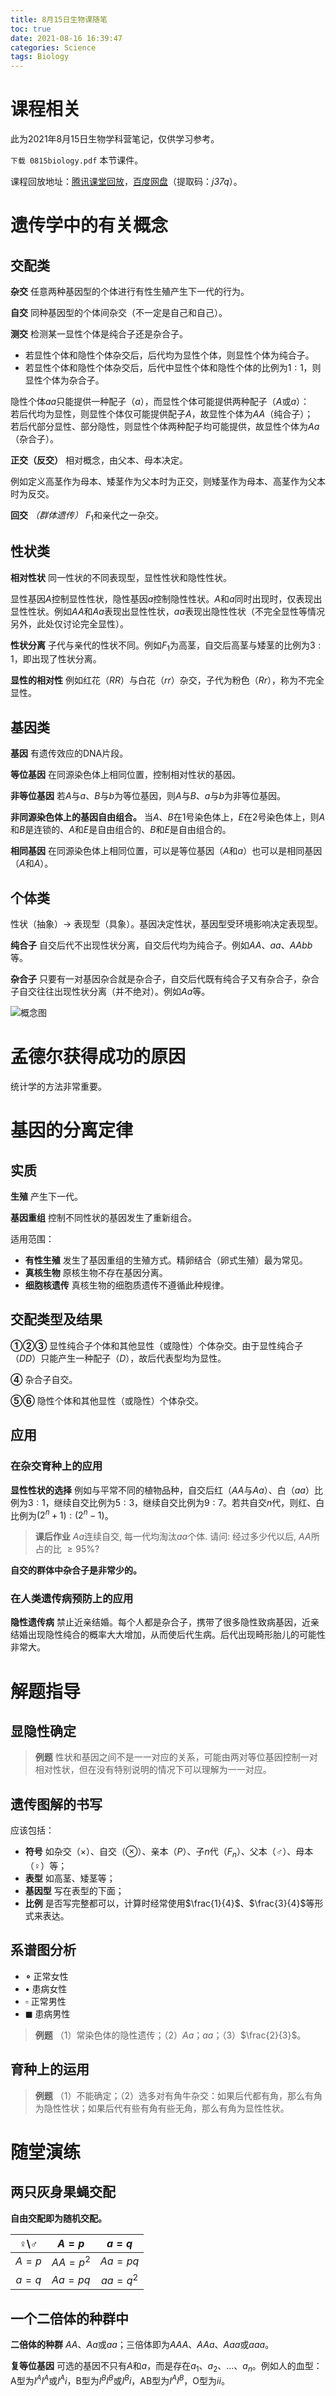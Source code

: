 ```yaml
---
title: 8月15日生物课随笔
toc: true
date: 2021-08-16 16:39:47
categories: Science
tags: Biology
---
```


# 课程相关

此为2021年8月15日生物学科营笔记，仅供学习参考。

<!-- more -->

[<i class="fas fa-download"></i>](0815biology.pdf) `下载 0815biology.pdf` 本节课件。

课程回放地址：[腾讯课堂回放](https://ke.qq.com/webcourse/3579131/103720958#taid=39712848&lite=1&vid=3701925922684028212)，[百度网盘](https://pan.baidu.com/s/1yR19BP267C8hPcFFkGZYFQ)（提取码：*j37q*）。

# 遗传学中的有关概念

## 交配类

**杂交** 任意两种基因型的个体进行有性生殖产生下一代的行为。

**自交** 同种基因型的个体间杂交（不一定是自己和自己）。

**测交** 检测某一显性个体是纯合子还是杂合子。

- 若显性个体和隐性个体杂交后，后代均为显性个体，则显性个体为纯合子。
- 若显性个体和隐性个体杂交后，后代中显性个体和隐性个体的比例为$1:1$，则显性个体为杂合子。

隐性个体$aa$只能提供一种配子（$a$），而显性个体可能提供两种配子（$A$或$a$）：  
若后代均为显性，则显性个体仅可能提供配子$A$，故显性个体为$AA$（纯合子）；  
若后代部分显性、部分隐性，则显性个体两种配子均可能提供，故显性个体为$Aa$（杂合子）。

**正交（反交）** 相对概念，由父本、母本决定。

例如定义高茎作为母本、矮茎作为父本时为正交，则矮茎作为母本、高茎作为父本时为反交。

**回交** *（群体遗传）* $F_1$和亲代之一杂交。

## 性状类

**相对性状** 同一性状的不同表现型，显性性状和隐性性状。

显性基因$A$控制显性性状，隐性基因$a$控制隐性性状。$A$和$a$同时出现时，仅表现出显性性状。例如$AA$和$Aa$表现出显性性状，$aa$表现出隐性性状（不完全显性等情况另外，此处仅讨论完全显性）。  

**性状分离** 子代与亲代的性状不同。例如$F_1$为高茎，自交后高茎与矮茎的比例为$3:1$，即出现了性状分离。

**显性的相对性** 例如红花（$RR$）与白花（$rr$）杂交，子代为粉色（$Rr$），称为不完全显性。

## 基因类

**基因** 有遗传效应的DNA片段。

**等位基因** 在同源染色体上相同位置，控制相对性状的基因。

**非等位基因** 若$A$与$a$、$B$与$b$为等位基因，则$A$与$B$、$a$与$b$为非等位基因。

**非同源染色体上的基因自由组合。** 当$A$、$B$在1号染色体上，$E$在2号染色体上，则$A$和$B$是连锁的、$A$和$E$是自由组合的、$B$和$E$是自由组合的。

**相同基因** 在同源染色体上相同位置，可以是等位基因（$A$和$a$）也可以是相同基因（$A$和$A$）。

## 个体类

性状（抽象）$\rightarrow$ 表现型（具象）。基因决定性状，基因型受环境影响决定表现型。

**纯合子** 自交后代不出现性状分离，自交后代均为纯合子。例如$AA$、$aa$、$AAbb$等。

**杂合子** 只要有一对基因杂合就是杂合子，自交后代既有纯合子又有杂合子，杂合子自交往往出现性状分离（并不绝对）。例如$Aa$等。

![概念图](concept_map.png)

# 孟德尔获得成功的原因

统计学的方法非常重要。

# 基因的分离定律

## 实质

**生殖** 产生下一代。

**基因重组** 控制不同性状的基因发生了重新组合。

适用范围：

- **有性生殖** 发生了基因重组的生殖方式。精卵结合（卵式生殖）最为常见。
- **真核生物** 原核生物不存在基因分离。
- **细胞核遗传** 真核生物的细胞质遗传不遵循此种规律。

## 交配类型及结果

**①②③** 显性纯合子个体和其他显性（或隐性）个体杂交。由于显性纯合子（$DD$）只能产生一种配子（$D$），故后代表型均为显性。

**④** 杂合子自交。

**⑤⑥** 隐性个体和其他显性（或隐性）个体杂交。

## 应用

### 在杂交育种上的应用

**显性性状的选择** 例如与平常不同的植物品种，自交后红（$AA$与$Aa$）、白（$aa$）比例为$3:1$，继续自交比例为$5:3$，继续自交比例为$9:7$。若共自交$n$代，则红、白比例为$(2^n+1):(2^n-1)$。

> **课后作业** $Aa$连续自交, 每一代均淘汰$aa$个体. 请问: 经过多少代以后, $AA$所占的比 $\geq95\%$?

**自交的群体中杂合子是非常少的。**

### 在人类遗传病预防上的应用

**隐性遗传病** 禁止近亲结婚。每个人都是杂合子，携带了很多隐性致病基因，近亲结婚出现隐性纯合的概率大大增加，从而使后代生病。后代出现畸形胎儿的可能性非常大。

# 解题指导

## 显隐性确定

> **例题** 性状和基因之间不是一一对应的关系，可能由两对等位基因控制一对相对性状，但在没有特别说明的情况下可以理解为一一对应。

## 遗传图解的书写

应该包括：

- **符号** 如杂交（$\times$）、自交（$\otimes$）、亲本（$P$）、子$n$代（$F_n$）、父本（$♂$）、母本（$♀$）等；
- **表型** 如高茎、矮茎等；
- **基因型** 写在表型的下面；
- **比例** 是否写完整都可以，计算时经常使用$\frac{1}{4}$、$\frac{3}{4}$等形式来表达。

## 系谱图分析

- **$\circ$** 正常女性
- **$\bullet$** 患病女性
- **$\square$** 正常男性
- **$\blacksquare$** 患病男性

> **例题** （1）常染色体的隐性遗传；（2）$Aa$；$aa$；（3）$\frac{2}{3}$。

## 育种上的运用

> **例题** （1）不能确定；（2）选多对有角牛杂交：如果后代都有角，那么有角为隐性性状；如果后代有些有角有些无角，那么有角为显性性状。

# 随堂演练

## 两只灰身果蝇交配

**自由交配即为随机交配。**

|  ♀\♂  |  $A=p$   |  $a=q$   |
| :---: | :------: | :------: |
| $A=p$ | $AA=p^2$ | $Aa=pq$  |
| $a=q$ | $Aa=pq$  | $aa=q^2$ |

## 一个二倍体的种群中

**二倍体的种群** $AA$、$Aa$或$aa$；三倍体即为$AAA$、$AAa$、$Aaa$或$aaa$。

**复等位基因** 可选的基因不只有$A$和$a$，而是存在$a_1$、$a_2$、$...$、$a_n$。例如人的血型：A型为$I^AI^A$或$I^Ai$，B型为$I^BI^B$或$I^Bi$，AB型为$I^AI^B$，O型为$ii$。
